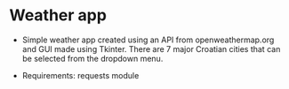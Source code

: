 # Weather app

- Simple weather app created using an API from openweathermap.org and GUI made using Tkinter. 
There are 7 major Croatian cities that can be selected from the dropdown menu.

- Requirements: requests module


